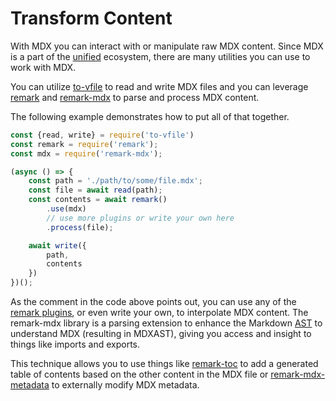# Transform Content

With MDX you can interact with or manipulate raw MDX content.  Since MDX is a part of the [unified][unified] ecosystem, there are many utilities you can use to work with MDX.

You can utilize [to-vfile][to-vfile] to read and write MDX files and you can leverage [remark][remark] and [remark-mdx][remark-mdx] to parse and process MDX content.

The following example demonstrates how to put all of that together.

```js
const {read, write} = require('to-vfile')
const remark = require('remark');
const mdx = require('remark-mdx');

(async () => {
    const path = './path/to/some/file.mdx';
    const file = await read(path);
    const contents = await remark()
        .use(mdx)
        // use more plugins or write your own here
        .process(file);

    await write({
        path,
        contents
    })
})();
```

As the comment in the code above points out, you can use any of the [remark plugins][remark-plugins], or even write your own, to interpolate MDX content.  The remark-mdx library is a parsing extension to enhance the Markdown [AST][ast] to understand MDX (resulting in MDXAST), giving you access and insight to things like imports and exports.

This technique allows you to use things like [remark-toc][remark-toc] to add a generated table of contents based on the other content in the MDX file or [remark-mdx-metadata][remark-mdx-metadata] to externally modify MDX metadata.

[ast]: /advanced/ast
[remark]: https://github.com/remarkjs/remark
[remark-mdx]: https://github.com/mdx-js/mdx/tree/master/packages/remark-mdx
[remark-mdx-metadata]: https://github.com/manovotny/remark-mdx-metadata
[remark-plugins]: /advanced/plugins
[remark-toc]: https://github.com/remarkjs/remark-toc
[to-vfile]: https://github.com/vfile/to-vfile
[unified]: https://unified.js.org
